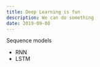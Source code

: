 ```yaml
---
title: Deep Learning is fun
description: We can do something
date: 2019-09-08
---
```


Sequence models

* RNN
* LSTM
